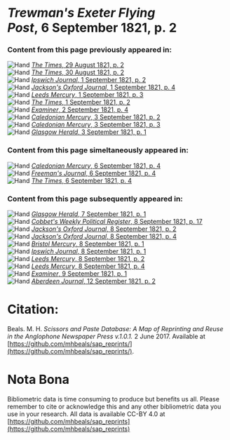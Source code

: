 # *Trewman's Exeter Flying Post*, 6 September 1821, p. 2  
  
### Content from this page previously appeared in:  
![Hand](http://scissorsandpaste.net/wp-content/uploads/2017/06/smallhandpointer.png) [*The Times*, 29 August 1821, p. 2](https://mhbeals.github.io/sap_html/The-Times/The-Times-29-August-1821-p-2)  
![Hand](http://scissorsandpaste.net/wp-content/uploads/2017/06/smallhandpointer.png) [*The Times*, 30 August 1821, p. 2](https://mhbeals.github.io/sap_html/The-Times/The-Times-30-August-1821-p-2)  
![Hand](http://scissorsandpaste.net/wp-content/uploads/2017/06/smallhandpointer.png) [*Ipswich Journal*, 1 September 1821, p. 2](https://mhbeals.github.io/sap_html/Ipswich-Journal/Ipswich-Journal-1-September-1821-p-2)  
![Hand](http://scissorsandpaste.net/wp-content/uploads/2017/06/smallhandpointer.png) [*Jackson's Oxford Journal*, 1 September 1821, p. 4](https://mhbeals.github.io/sap_html/Jackson's-Oxford-Journal/Jackson's-Oxford-Journal-1-September-1821-p-4)  
![Hand](http://scissorsandpaste.net/wp-content/uploads/2017/06/smallhandpointer.png) [*Leeds Mercury*, 1 September 1821, p. 3](https://mhbeals.github.io/sap_html/Leeds-Mercury/Leeds-Mercury-1-September-1821-p-3)  
![Hand](http://scissorsandpaste.net/wp-content/uploads/2017/06/smallhandpointer.png) [*The Times*, 1 September 1821, p. 2](https://mhbeals.github.io/sap_html/The-Times/The-Times-1-September-1821-p-2)  
![Hand](http://scissorsandpaste.net/wp-content/uploads/2017/06/smallhandpointer.png) [*Examiner*, 2 September 1821, p. 4](https://mhbeals.github.io/sap_html/Examiner/Examiner-2-September-1821-p-4)  
![Hand](http://scissorsandpaste.net/wp-content/uploads/2017/06/smallhandpointer.png) [*Caledonian Mercury*, 3 September 1821, p. 2](https://mhbeals.github.io/sap_html/Caledonian-Mercury/Caledonian-Mercury-3-September-1821-p-2)  
![Hand](http://scissorsandpaste.net/wp-content/uploads/2017/06/smallhandpointer.png) [*Caledonian Mercury*, 3 September 1821, p. 3](https://mhbeals.github.io/sap_html/Caledonian-Mercury/Caledonian-Mercury-3-September-1821-p-3)  
![Hand](http://scissorsandpaste.net/wp-content/uploads/2017/06/smallhandpointer.png) [*Glasgow Herald*, 3 September 1821, p. 1](https://mhbeals.github.io/sap_html/Glasgow-Herald/Glasgow-Herald-3-September-1821-p-1)  
  
### Content from this page simeltaneously appeared in:  
![Hand](http://scissorsandpaste.net/wp-content/uploads/2017/06/smallhandpointer.png) [*Caledonian Mercury*, 6 September 1821, p. 4](https://mhbeals.github.io/sap_html/Caledonian-Mercury/Caledonian-Mercury-6-September-1821-p-4)  
![Hand](http://scissorsandpaste.net/wp-content/uploads/2017/06/smallhandpointer.png) [*Freeman's Journal*, 6 September 1821, p. 4](https://mhbeals.github.io/sap_html/Freeman's-Journal/Freeman's-Journal-6-September-1821-p-4)  
![Hand](http://scissorsandpaste.net/wp-content/uploads/2017/06/smallhandpointer.png) [*The Times*, 6 September 1821, p. 4](https://mhbeals.github.io/sap_html/The-Times/The-Times-6-September-1821-p-4)  
  
### Content from this page subsequently appeared in:  
![Hand](http://scissorsandpaste.net/wp-content/uploads/2017/06/smallhandpointer.png) [*Glasgow Herald*, 7 September 1821, p. 1](https://mhbeals.github.io/sap_html/Glasgow-Herald/Glasgow-Herald-7-September-1821-p-1)  
![Hand](http://scissorsandpaste.net/wp-content/uploads/2017/06/smallhandpointer.png) [*Cobbet's Weekly Political Register*, 8 September 1821, p. 17](https://mhbeals.github.io/sap_html/Cobbet's-Weekly-Political-Register/Cobbet's-Weekly-Political-Register-8-September-1821-p-17)  
![Hand](http://scissorsandpaste.net/wp-content/uploads/2017/06/smallhandpointer.png) [*Jackson's Oxford Journal*, 8 September 1821, p. 2](https://mhbeals.github.io/sap_html/Jackson's-Oxford-Journal/Jackson's-Oxford-Journal-8-September-1821-p-2)  
![Hand](http://scissorsandpaste.net/wp-content/uploads/2017/06/smallhandpointer.png) [*Jackson's Oxford Journal*, 8 September 1821, p. 4](https://mhbeals.github.io/sap_html/Jackson's-Oxford-Journal/Jackson's-Oxford-Journal-8-September-1821-p-4)  
![Hand](http://scissorsandpaste.net/wp-content/uploads/2017/06/smallhandpointer.png) [*Bristol Mercury*, 8 September 1821, p. 1](https://mhbeals.github.io/sap_html/Bristol-Mercury/Bristol-Mercury-8-September-1821-p-1)  
![Hand](http://scissorsandpaste.net/wp-content/uploads/2017/06/smallhandpointer.png) [*Ipswich Journal*, 8 September 1821, p. 1](https://mhbeals.github.io/sap_html/Ipswich-Journal/Ipswich-Journal-8-September-1821-p-1)  
![Hand](http://scissorsandpaste.net/wp-content/uploads/2017/06/smallhandpointer.png) [*Leeds Mercury*, 8 September 1821, p. 2](https://mhbeals.github.io/sap_html/Leeds-Mercury/Leeds-Mercury-8-September-1821-p-2)  
![Hand](http://scissorsandpaste.net/wp-content/uploads/2017/06/smallhandpointer.png) [*Leeds Mercury*, 8 September 1821, p. 4](https://mhbeals.github.io/sap_html/Leeds-Mercury/Leeds-Mercury-8-September-1821-p-4)  
![Hand](http://scissorsandpaste.net/wp-content/uploads/2017/06/smallhandpointer.png) [*Examiner*, 9 September 1821, p. 1](https://mhbeals.github.io/sap_html/Examiner/Examiner-9-September-1821-p-1)  
![Hand](http://scissorsandpaste.net/wp-content/uploads/2017/06/smallhandpointer.png) [*Aberdeen Journal*, 12 September 1821, p. 2](https://mhbeals.github.io/sap_html/Aberdeen-Journal/Aberdeen-Journal-12-September-1821-p-2)  


# Citation: 

Beals. M. H. *Scissors and Paste Database: A Map of Reprinting and Reuse in the Anglophone Newspaper Press v.1.0.1.* 2 June 2017. Available at [https://github.com/mhbeals/sap_reprints/](https://github.com/mhbeals/sap_reprints/). 

# Nota Bona

Bibliometric data is time consuming to produce but benefits us all. Please remember to cite or acknowledge this and any other bibliometric data you use in your research. All data is available CC-BY 4.0 at [https://github.com/mhbeals/sap_reprints](https://github.com/mhbeals/sap_reprints)